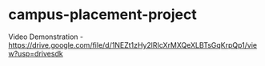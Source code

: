 # campus-placement-project

Video Demonstration - https://drive.google.com/file/d/1NEZt1zHy2lRIcXrMXQeXLBTsGqKrpQp1/view?usp=drivesdk
